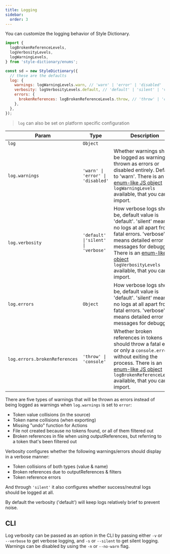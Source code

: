 ```yaml
---
title: Logging
sidebar:
  order: 3
---
```


You can customize the logging behavior of Style Dictionary.

```js
import {
  logBrokenReferenceLevels,
  logVerbosityLevels,
  logWarningLevels,
} from 'style-dictionary/enums';

const sd = new StyleDictionary({
  // these are the defaults
  log: {
    warnings: logWarningLevels.warn, // 'warn' | 'error' | 'disabled'
    verbosity: logVerbosityLevels.default, // 'default' | 'silent' | 'verbose'
    errors: {
      brokenReferences: logBrokenReferenceLevels.throw, // 'throw' | 'console'
    },
  },
});
```

> `log` can also be set on platform specific configuration

| Param                         | Type                                | Description                                                                                                                                                                                                                                                                                         |
| ----------------------------- | ----------------------------------- | --------------------------------------------------------------------------------------------------------------------------------------------------------------------------------------------------------------------------------------------------------------------------------------------------- |
| `log`                         | `Object`                            |                                                                                                                                                                                                                                                                                                     |
| `log.warnings`                | `'warn' \| 'error' \| 'disabled'`   | Whether warnings should be logged as warnings, thrown as errors or disabled entirely. Defaults to 'warn'. There is an [enum-like JS object](/reference/enums#log-warning-levels) `logWarningLevels` available, that you can import.                                                                 |
| `log.verbosity`               | `'default' \|'silent' \| 'verbose'` | How verbose logs should be, default value is 'default'. 'silent' means no logs at all apart from fatal errors. 'verbose' means detailed error messages for debugging. There is an [enum-like JS object](/reference/enums#log-verbosity-levels) `logVerbosityLevels` available, that you can import. |
| `log.errors`                  | `Object`                            | How verbose logs should be, default value is 'default'. 'silent' means no logs at all apart from fatal errors. 'verbose' means detailed error messages for debugging                                                                                                                                |
| `log.errors.brokenReferences` | `'throw' \| 'console'`              | Whether broken references in tokens should throw a fatal error or only a `console.error` without exiting the process. There is an [enum-like JS object](/reference/enums#log-broken-reference-levels) `logBrokenReferenceLevels` available, that you can import.                                    |

There are five types of warnings that will be thrown as errors instead of being logged as warnings when `log.warnings` is set to `error`:

- Token value collisions (in the source)
- Token name collisions (when exporting)
- Missing "undo" function for Actions
- File not created because no tokens found, or all of them filtered out
- Broken references in file when using outputReferences, but referring to a token that's been filtered out

Verbosity configures whether the following warnings/errors should display in a verbose manner:

- Token collisions of both types (value & name)
- Broken references due to outputReferences & filters
- Token reference errors

And through `'silent'` it also configures whether success/neutral logs should be logged at all.

By default the verbosity ('default') will keep logs relatively brief to prevent noise.

## CLI

Log verbosity can be passed as an option in the CLI by passing either `-v` or `--verbose` to get verbose logging,
and `-s` or `--silent` to get silent logging.
Warnings can be disabled by using the `-n` or `--no-warn` flag.
